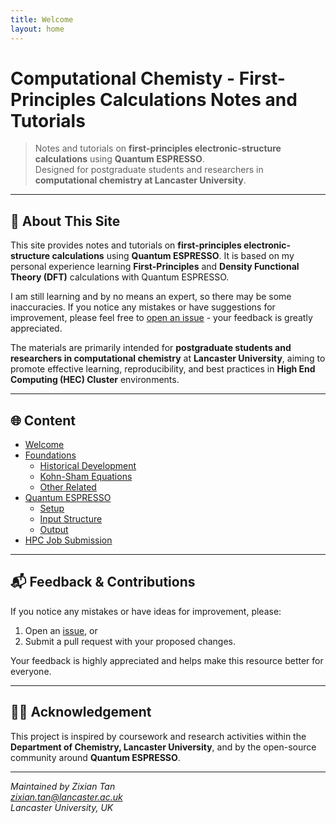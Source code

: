 ```yaml
---
title: Welcome
layout: home
---
```


# Computational Chemisty - First-Principles Calculations Notes and Tutorials

> Notes and tutorials on **first-principles electronic-structure calculations** using **Quantum ESPRESSO**.  
> Designed for postgraduate students and researchers in **computational chemistry at Lancaster University**.

---

## 🎯 About This Site
This site provides notes and tutorials on **first-principles electronic-structure calculations** using **Quantum ESPRESSO**.
It is based on my personal experience learning **First-Principles** and **Density Functional Theory (DFT)** calculations with Quantum ESPRESSO.

I am still learning and by no means an expert, so there may be some inaccuracies. If you notice any mistakes or have suggestions for improvement, please feel free to [open an issue](https://github.com/ZixianTAN/Espresso_LU/issues) - your feedback is greatly appreciated. 

The materials are primarily intended for **postgraduate students and researchers in computational chemistry** at **Lancaster University**, aiming to promote effective learning, reproducibility, and best practices in **High End Computing (HEC) Cluster** environments.

---

## 🌐 Content
- [Welcome](welcome.md)
- [Foundations](foundations/welcome.md)
  - [Historical Development](foundations/his.md)
  - [Kohn-Sham Equations](foundations/KS.md)
  - [Other Related](foundations/other.md)
- [Quantum ESPRESSO](qe/welcome.md)
  - [Setup](qe/setup.md)
  - [Input Structure](qe/input.md)
  - [Output](qe/output.md)
- [HPC Job Submission](hpc_usage.md)


---

## 📬 Feedback & Contributions

If you notice any mistakes or have ideas for improvement, please:
1. Open an [issue](https://github.com/ZixianTAN/Espresso_LU/issues), or  
2. Submit a pull request with your proposed changes.

Your feedback is highly appreciated and helps make this resource better for everyone.

---

## 🧑‍🔬 Acknowledgement

This project is inspired by coursework and research activities within the **Department of Chemistry, Lancaster University**, and by the open-source community around **Quantum ESPRESSO**.

---

*Maintained by Zixian Tan*  
*zixian.tan@lancaster.ac.uk*  
*Lancaster University, UK*
